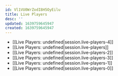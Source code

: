 ```yaml
---
id: Vl1VU0WrZodI8H5OyEilu
title: Live Players
desc: ''
updated: 1639759645947
created: 1639759645947
---
```


- [[Live Players: undefined|session.live-players-4]]
- [[Live Players: undefined|session.live-players]]
- [[Live Players: undefined|session.live-players-2]]
- [[Live Players: undefined|session.live-players-3]]
- [[Live Players: undefined|session.live-players-1]]
- [[Live Players: undefined|session.live-players-0]]
